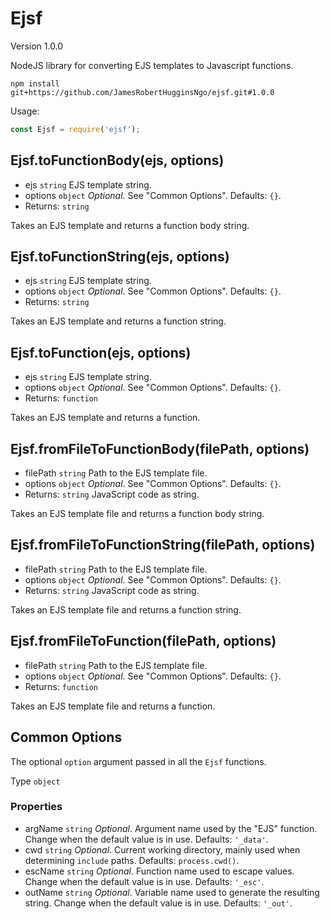 # Ejsf

Version 1.0.0

NodeJS library for converting EJS templates to Javascript functions.

```
npm install git+https://github.com/JamesRobertHugginsNgo/ejsf.git#1.0.0
```

Usage:

``` JavaScript
const Ejsf = require('ejsf');
```

## Ejsf.toFunctionBody(ejs, options)

- ejs `string` EJS template string.
- options `object` _Optional_. See "Common Options". Defaults: `{}`.
- Returns: `string`

Takes an EJS template and returns a function body string.

## Ejsf.toFunctionString(ejs, options)

- ejs `string` EJS template string.
- options `object` _Optional_. See "Common Options". Defaults: `{}`.
- Returns: `string`

Takes an EJS template and returns a function string.

## Ejsf.toFunction(ejs, options)

- ejs `string` EJS template string.
- options `object` _Optional_. See "Common Options". Defaults: `{}`.
- Returns: `function`

Takes an EJS template and returns a function.

## Ejsf.fromFileToFunctionBody(filePath, options)

- filePath `string` Path to the EJS template file.
- options `object` _Optional_. See "Common Options". Defaults: `{}`.
- Returns: `string` JavaScript code as string.

Takes an EJS template file and returns a function body string.

## Ejsf.fromFileToFunctionString(filePath, options)

- filePath `string` Path to the EJS template file.
- options `object` _Optional_. See "Common Options". Defaults: `{}`.
- Returns: `string` JavaScript code as string.

Takes an EJS template file and returns a function string.

## Ejsf.fromFileToFunction(filePath, options)

- filePath `string` Path to the EJS template file.
- options `object` _Optional_. See "Common Options". Defaults: `{}`.
- Returns: `function`

Takes an EJS template file and returns a function.

## Common Options

The optional `option` argument passed in all the `Ejsf` functions.

Type `object`

### Properties

- argName `string` _Optional_. Argument name used by the "EJS" function. Change when the default value is in use. Defaults: `'_data'`.
- cwd `string` _Optional_. Current working directory, mainly used when determining `include` paths. Defaults: `process.cwd()`.
- escName `string` _Optional_. Function name used to escape values. Change when the default value is in use. Defaults: `'_esc'`.
- outName `string` _Optional_. Variable name used to generate the resulting string. Change when the default value is in use. Defaults: `'_out'`.



